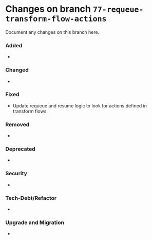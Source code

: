 # Changes on branch `77-requeue-transform-flow-actions`
Document any changes on this branch here.
### Added
- 

### Changed
- 

### Fixed
- Update requeue and resume logic to look for actions defined in transform flows

### Removed
- 

### Deprecated
- 

### Security
- 

### Tech-Debt/Refactor
- 

### Upgrade and Migration
- 
